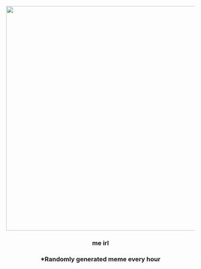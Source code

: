 <p align="center">
        <img src="https://imgur.com/OzBbPc2.jpg" width="600" height="600">
        </p>
        <h3 align="center">me irl</h3>
        <h3 align="center">*Randomly generated meme every hour</h3>
    